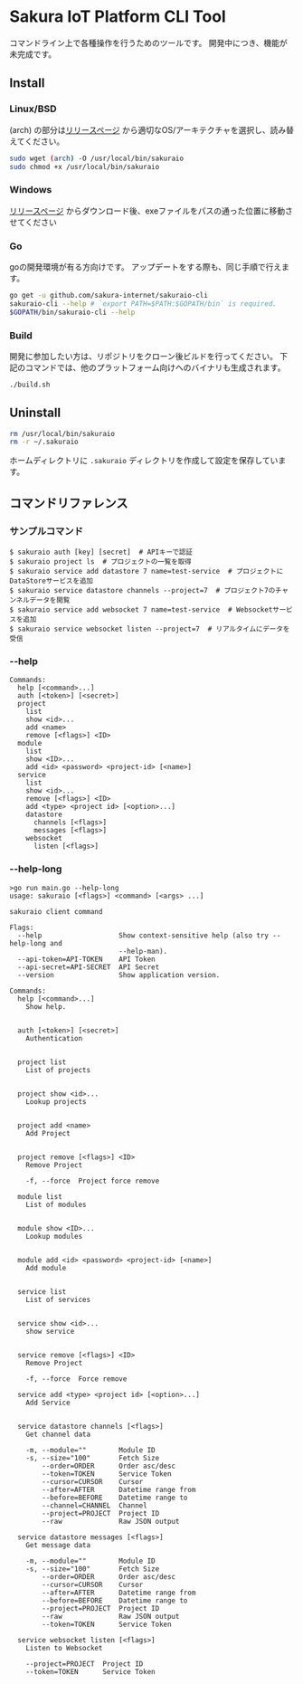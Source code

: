# Sakura IoT Platform CLI Tool

コマンドライン上で各種操作を行うためのツールです。
開発中につき、機能が未完成です。

## Install

### Linux/BSD

(arch) の部分は[リリースページ](https://github.com/sakura-internet/sakuraio-cli/releases/)
から適切なOS/アーキテクチャを選択し、読み替えてください。

``` bash
sudo wget (arch) -O /usr/local/bin/sakuraio
sudo chmod +x /usr/local/bin/sakuraio
```

### Windows

[リリースページ](https://github.com/sakura-internet/sakuraio-cli/releases/)
からダウンロード後、exeファイルをパスの通った位置に移動させてください

### Go

goの開発環境が有る方向けです。
アップデートをする際も、同じ手順で行えます。

```bash
go get -u github.com/sakura-internet/sakuraio-cli
sakuraio-cli --help # `export PATH=$PATH:$GOPATH/bin` is required.
$GOPATH/bin/sakuraio-cli --help
```

### Build

開発に参加したい方は、リポジトリをクローン後ビルドを行ってください。
下記のコマンドでは、他のプラットフォーム向けへのバイナリも生成されます。

```bash
./build.sh
```

## Uninstall

```bash
rm /usr/local/bin/sakuraio
rm -r ~/.sakuraio
```

ホームディレクトリに `.sakuraio` ディレクトリを作成して設定を保存しています。

## コマンドリファレンス

### サンプルコマンド

```
$ sakuraio auth [key] [secret]  # APIキーで認証
$ sakuraio project ls  # プロジェクトの一覧を取得
$ sakuraio service add datastore 7 name=test-service  # プロジェクトにDataStoreサービスを追加
$ sakuraio service datastore channels --project=7  # プロジェクト7のチャンネルデータを閲覧
$ sakuraio service add websocket 7 name=test-service  # Websocketサービスを追加
$ sakuraio service websocket listen --project=7  # リアルタイムにデータを受信
```

### --help

```
Commands:
  help [<command>...]
  auth [<token>] [<secret>]
  project
    list
    show <id>...
    add <name>
    remove [<flags>] <ID>
  module
    list
    show <ID>...
    add <id> <password> <project-id> [<name>]
  service
    list
    show <id>...
    remove [<flags>] <ID>
    add <type> <project id> [<option>...]
    datastore
      channels [<flags>]
      messages [<flags>]
    websocket
      listen [<flags>]
```

### --help-long

```
>go run main.go --help-long
usage: sakuraio [<flags>] <command> [<args> ...]

sakuraio client command

Flags:
  --help                   Show context-sensitive help (also try --help-long and
                           --help-man).
  --api-token=API-TOKEN    API Token
  --api-secret=API-SECRET  API Secret
  --version                Show application version.

Commands:
  help [<command>...]
    Show help.


  auth [<token>] [<secret>]
    Authentication


  project list
    List of projects


  project show <id>...
    Lookup projects


  project add <name>
    Add Project


  project remove [<flags>] <ID>
    Remove Project

    -f, --force  Project force remove

  module list
    List of modules


  module show <ID>...
    Lookup modules


  module add <id> <password> <project-id> [<name>]
    Add module


  service list
    List of services


  service show <id>...
    show service


  service remove [<flags>] <ID>
    Remove Project

    -f, --force  Force remove

  service add <type> <project id> [<option>...]
    Add Service


  service datastore channels [<flags>]
    Get channel data

    -m, --module=""        Module ID
    -s, --size="100"       Fetch Size
        --order=ORDER      Order asc/desc
        --token=TOKEN      Service Token
        --cursor=CURSOR    Cursor
        --after=AFTER      Datetime range from
        --before=BEFORE    Datetime range to
        --channel=CHANNEL  Channel
        --project=PROJECT  Project ID
        --raw              Raw JSON output

  service datastore messages [<flags>]
    Get message data

    -m, --module=""        Module ID
    -s, --size="100"       Fetch Size
        --order=ORDER      Order asc/desc
        --cursor=CURSOR    Cursor
        --after=AFTER      Datetime range from
        --before=BEFORE    Datetime range to
        --project=PROJECT  Project ID
        --raw              Raw JSON output
        --token=TOKEN      Service Token

  service websocket listen [<flags>]
    Listen to Websocket

    --project=PROJECT  Project ID
    --token=TOKEN      Service Token
```
